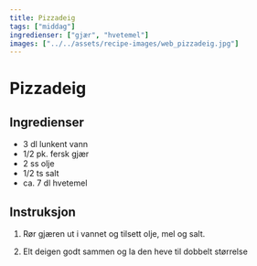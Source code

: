 ```yaml
---
title: Pizzadeig
tags: ["middag"]
ingredienser: ["gjær", "hvetemel"]
images: ["../../assets/recipe-images/web_pizzadeig.jpg"]
---
```


# Pizzadeig

## Ingredienser

- 3 dl lunkent vann
- 1/2 pk. fersk gjær
- 2 ss olje
- 1/2 ts salt
- ca. 7 dl hvetemel

## Instruksjon

1. Rør gjæren ut i vannet og tilsett olje, mel og salt.

2. Elt deigen godt sammen og la den heve til dobbelt størrelse
